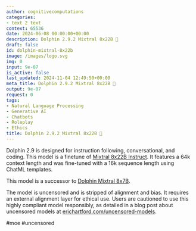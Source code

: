 ```yaml
---
author: cognitivecomputations
categories:
- text 2 text
context: 65536
date: 2024-06-08 00:00:00+00:00
description: Dolphin 2.9.2 Mixtral 8x22B 🐬
draft: false
id: dolphin-mixtral-8x22b
image: /images/logo.svg
img: 0
input: 9e-07
is_active: false
last_updated: 2024-11-04 12:49:50+00:00
meta_title: Dolphin 2.9.2 Mixtral 8x22B 🐬
output: 9e-07
request: 0
tags:
- Natural Language Processing
- Generative AI
- Chatbots
- Roleplay
- Ethics
title: Dolphin 2.9.2 Mixtral 8x22B 🐬
---
```







Dolphin 2.9 is designed for instruction following, conversational, and coding. This model is a finetune of [Mixtral 8x22B Instruct](/mistralai/mixtral-8x22b-instruct). It features a 64k context length and was fine-tuned with a 16k sequence length using ChatML templates.

This model is a successor to [Dolphin Mixtral 8x7B](/cognitivecomputations/dolphin-mixtral-8x7b).

The model is uncensored and is stripped of alignment and bias. It requires an external alignment layer for ethical use. Users are cautioned to use this highly compliant model responsibly, as detailed in a blog post about uncensored models at [erichartford.com/uncensored-models](https://erichartford.com/uncensored-models).

#moe #uncensored

